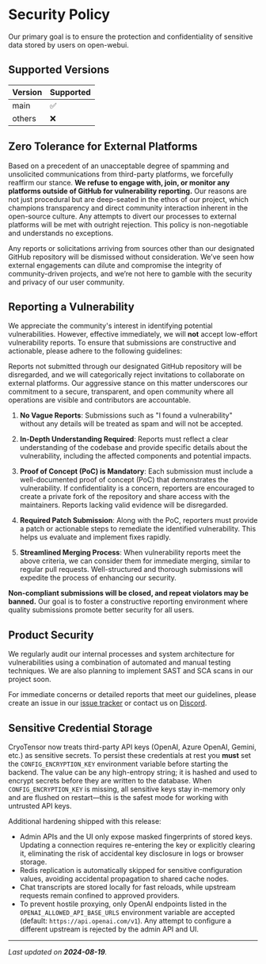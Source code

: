 # Security Policy

Our primary goal is to ensure the protection and confidentiality of sensitive data stored by users on open-webui.

## Supported Versions

| Version | Supported          |
| ------- | ------------------ |
| main    | :white_check_mark: |
| others  | :x:                |

## Zero Tolerance for External Platforms

Based on a precedent of an unacceptable degree of spamming and unsolicited communications from third-party platforms, we forcefully reaffirm our stance. **We refuse to engage with, join, or monitor any platforms outside of GitHub for vulnerability reporting.** Our reasons are not just procedural but are deep-seated in the ethos of our project, which champions transparency and direct community interaction inherent in the open-source culture. Any attempts to divert our processes to external platforms will be met with outright rejection. This policy is non-negotiable and understands no exceptions.

Any reports or solicitations arriving from sources other than our designated GitHub repository will be dismissed without consideration. We’ve seen how external engagements can dilute and compromise the integrity of community-driven projects, and we’re not here to gamble with the security and privacy of our user community.

## Reporting a Vulnerability

We appreciate the community's interest in identifying potential vulnerabilities. However, effective immediately, we will **not** accept low-effort vulnerability reports. To ensure that submissions are constructive and actionable, please adhere to the following guidelines:

Reports not submitted through our designated GitHub repository will be disregarded, and we will categorically reject invitations to collaborate on external platforms. Our aggressive stance on this matter underscores our commitment to a secure, transparent, and open community where all operations are visible and contributors are accountable.

1. **No Vague Reports**: Submissions such as "I found a vulnerability" without any details will be treated as spam and will not be accepted.

2. **In-Depth Understanding Required**: Reports must reflect a clear understanding of the codebase and provide specific details about the vulnerability, including the affected components and potential impacts.

3. **Proof of Concept (PoC) is Mandatory**: Each submission must include a well-documented proof of concept (PoC) that demonstrates the vulnerability. If confidentiality is a concern, reporters are encouraged to create a private fork of the repository and share access with the maintainers. Reports lacking valid evidence will be disregarded.

4. **Required Patch Submission**: Along with the PoC, reporters must provide a patch or actionable steps to remediate the identified vulnerability. This helps us evaluate and implement fixes rapidly.

5. **Streamlined Merging Process**: When vulnerability reports meet the above criteria, we can consider them for immediate merging, similar to regular pull requests. Well-structured and thorough submissions will expedite the process of enhancing our security.

**Non-compliant submissions will be closed, and repeat violators may be banned.** Our goal is to foster a constructive reporting environment where quality submissions promote better security for all users.

## Product Security

We regularly audit our internal processes and system architecture for vulnerabilities using a combination of automated and manual testing techniques. We are also planning to implement SAST and SCA scans in our project soon.

For immediate concerns or detailed reports that meet our guidelines, please create an issue in our [issue tracker](/open-webui/open-webui/issues) or contact us on [Discord](https://discord.gg/5rJgQTnV4s).

## Sensitive Credential Storage

CryoTensor now treats third-party API keys (OpenAI, Azure OpenAI, Gemini, etc.) as sensitive secrets. To persist these credentials at rest you **must** set the `CONFIG_ENCRYPTION_KEY` environment variable before starting the backend. The value can be any high-entropy string; it is hashed and used to encrypt secrets before they are written to the database. When `CONFIG_ENCRYPTION_KEY` is missing, all sensitive keys stay in-memory only and are flushed on restart—this is the safest mode for working with untrusted API keys.

Additional hardening shipped with this release:

- Admin APIs and the UI only expose masked fingerprints of stored keys. Updating a connection requires re-entering the key or explicitly clearing it, eliminating the risk of accidental key disclosure in logs or browser storage.
- Redis replication is automatically skipped for sensitive configuration values, avoiding accidental propagation to shared cache nodes.
- Chat transcripts are stored locally for fast reloads, while upstream requests remain confined to approved providers.
- To prevent hostile proxying, only OpenAI endpoints listed in the `OPENAI_ALLOWED_API_BASE_URLS` environment variable are accepted (default: `https://api.openai.com/v1`). Any attempt to configure a different upstream is rejected by the admin API and UI.

---

_Last updated on **2024-08-19**._
